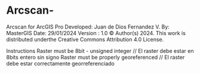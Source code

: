 # Arcscan-
Arcscan for ArcGIS Pro
Developed: Juan de Dios Fernandez V.
By: MasterGIS
Date: 29/01/2024
Version : 1.0
© Author(s) 2024. This work is distributed underthe Creative Commons Attribution 4.0 License.

Instructions
Raster must be 8bit - unsigned integer // El raster debe estar en 8bits entero sin signo
Raster must be properly georeferenced // El raster debe estar correctamente georreferenciado
